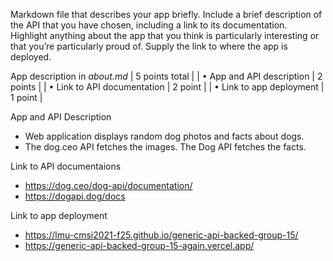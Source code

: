 Markdown file that describes your app briefly. Include a brief description of the API that you have chosen, including a link to its documentation. Highlight anything about the app that you think is particularly interesting or that you’re particularly proud of. Supply the link to where the app is deployed.

App description in _about.md_ | 5 points total |
| • App and API description | 2 points |
| • Link to API documentation | 2 point |
| • Link to app deployment | 1 point |

App and API Description 
- Web application displays random dog photos and facts about dogs.
- The dog.ceo API fetches the images. The Dog API fetches the facts.

Link to API documentaions
- https://dog.ceo/dog-api/documentation/
- https://dogapi.dog/docs

Link to app deployment
- https://lmu-cmsi2021-f25.github.io/generic-api-backed-group-15/
- https://generic-api-backed-group-15-again.vercel.app/

